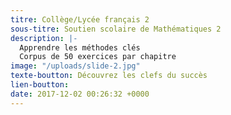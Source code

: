 ```yaml
---
titre: Collège/Lycée français 2
sous-titre: Soutien scolaire de Mathématiques 2
description: |-
  Apprendre les méthodes clés
  Corpus de 50 exercices par chapitre
image: "/uploads/slide-2.jpg"
texte-boutton: Découvrez les clefs du succès
lien-boutton: 
date: 2017-12-02 00:26:32 +0000
---
```

